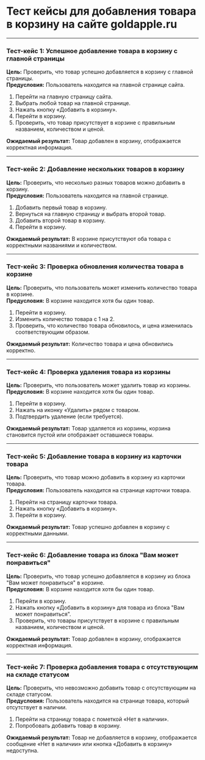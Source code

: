 # Тест кейсы для добавления товара в корзину на сайте goldapple.ru

---

### **Тест-кейс 1: Успешное добавление товара в корзину с главной страницы**  
**Цель:** Проверить, что товар успешно добавляется в корзину с главной страницы.  
**Предусловия:** Пользователь находится на главной странице сайта.  

1. Перейти на главную страницу сайта.  
2. Выбрать любой товар на главной странице.  
3. Нажать кнопку «Добавить в корзину».  
4. Перейти в корзину.  
5. Проверить, что товар присутствует в корзине с правильным названием, количеством и ценой.  

**Ожидаемый результат:** Товар добавлен в корзину, отображается корректная информация.

---

### **Тест-кейс 2: Добавление нескольких товаров в корзину**  
**Цель:** Проверить, что несколько разных товаров можно добавить в корзину.  
**Предусловия:** Пользователь находится на главной странице.  

1. Добавить первый товар в корзину.  
2. Вернуться на главную страницу и выбрать второй товар.  
3. Добавить второй товар в корзину.  
4. Перейти в корзину.  

**Ожидаемый результат:** В корзине присутствуют оба товара с корректными названиями и количеством.

---

### **Тест-кейс 3: Проверка обновления количества товара в корзине**  
**Цель:** Проверить, что пользователь может изменить количество товара в корзине.  
**Предусловия:** В корзине находится хотя бы один товар.  

1. Перейти в корзину.  
2. Изменить количество товара с 1 на 2.  
3. Проверить, что количество товара обновилось, и цена изменилась соответствующим образом.  

**Ожидаемый результат:** Количество товара и цена обновились корректно.

---

### **Тест-кейс 4: Проверка удаления товара из корзины**  
**Цель:** Проверить, что пользователь может удалить товар из корзины.  
**Предусловия:** В корзине находится хотя бы один товар.  

1. Перейти в корзину.  
2. Нажать на иконку «Удалить» рядом с товаром.  
3. Подтвердить удаление (если требуется).  

**Ожидаемый результат:** Товар удаляется из корзины, корзина становится пустой или отображает оставшиеся товары.

---

### **Тест-кейс 5: Добавление товара в корзину из карточки товара**  
**Цель:** Проверить, что товар можно добавить в корзину из карточки товара.  
**Предусловия:** Пользователь находится на странице карточки товара.  

1. Перейти на страницу карточки товара.  
2. Нажать кнопку «Добавить в корзину».  
3. Перейти в корзину.  

**Ожидаемый результат:** Товар успешно добавлен в корзину с корректными данными.

---

### **Тест-кейс 6: Добавление товара из блока "Вам может понравиться"**  
**Цель:** Проверить, что товар успешно добавляется в корзину из блока "Вам может понравиться" в корзине.  
**Предусловия:** В корзине находится хотя бы один товар.  

1. Перейти в корзину.  
2. Нажать кнопку «Добавить в корзину» для товара из блока "Вам может понравиться".
3. Проверить, что товары присутствует в корзине с правильным названием, количеством и ценой.  

**Ожидаемый результат:** Товар добавлен в корзину, отображается корректная информация.

---

### **Тест-кейс 7: Проверка добавления товара с отсутствующим на складе статусом**  
**Цель:** Проверить, что невозможно добавить товар с отсутствующим на складе статусом.  
**Предусловия:** Пользователь находится на странице товара, который отсутствует в наличии.  

1. Перейти на страницу товара с пометкой «Нет в наличии».  
2. Попробовать добавить товар в корзину.  

**Ожидаемый результат:** Товар не добавляется в корзину, отображается сообщение «Нет в наличии» или кнопка «Добавить в корзину» недоступна.
